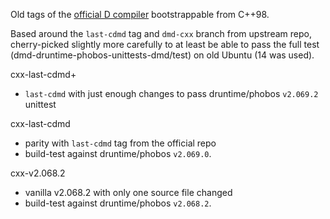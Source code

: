 Old tags of the [official D compiler](https://github.com/dlang/dmd/) bootstrappable from C++98.

Based around the `last-cdmd` tag and `dmd-cxx` branch from upstream repo, cherry-picked slightly more carefully to at least be able to pass the full test (dmd-druntime-phobos-unittests-dmd/test) on old Ubuntu (14 was used).

cxx-last-cdmd+
 - `last-cdmd` with just enough changes to pass druntime/phobos `v2.069.2` unittest

cxx-last-cdmd
 - parity with `last-cdmd` tag from the official repo
 - build-test against druntime/phobos `v2.069.0`.

cxx-v2.068.2
 - vanilla v2.068.2 with only one source file changed
 - build-test against druntime/phobos `v2.068.2`.
